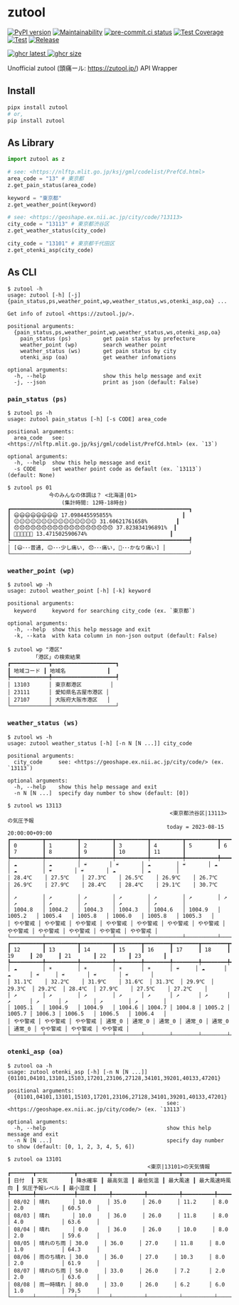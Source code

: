 # zutool

[![PyPI version](
  <https://badge.fury.io/py/zutool.svg>
  )](
  <https://badge.fury.io/py/zutool>
) [![Maintainability](
  <https://api.codeclimate.com/v1/badges/b999c03e104b0629e426/maintainability>
  )](
  <https://codeclimate.com/github/eggplants/zutool/maintainability>
) [![pre-commit.ci status](
  <https://results.pre-commit.ci/badge/github/eggplants/zutool/master.svg>
  )](
  <https://results.pre-commit.ci/latest/github/eggplants/zutool/master>
) [![Test Coverage](
  <https://api.codeclimate.com/v1/badges/b999c03e104b0629e426/test_coverage>
  )](
  <https://codeclimate.com/github/eggplants/zutool/test_coverage>
) [![Test](
  <https://github.com/eggplants/zutool/actions/workflows/test.yml/badge.svg>
  )](
  <https://github.com/eggplants/zutool/actions/workflows/test.yml>
) [![Release](
  <https://github.com/eggplants/zutool/actions/workflows/release.yml/badge.svg>
  )](
  <https://github.com/eggplants/zutool/actions/workflows/release.yml>
)

[![ghcr latest](
  <https://ghcr-badge.deta.dev/eggplants/zutool/latest_tag?trim=major&label=latest>
 ) ![ghcr size](
  <https://ghcr-badge.deta.dev/eggplants/zutool/size>
)](
  <https://github.com/eggplants/zutool/pkgs/container/zutool>
)

Unofficial zutool (頭痛ール: <https://zutool.jp/>) API Wrapper

## Install

```bash
pipx install zutool
# or,
pip install zutool
```

## As Library

```python
import zutool as z

# see: <https://nlftp.mlit.go.jp/ksj/gml/codelist/PrefCd.html>
area_code = "13" # 東京都
z.get_pain_status(area_code)

keyword = "東京都"
z.get_weather_point(keyword)

# see: <https://geoshape.ex.nii.ac.jp/city/code/?13113>
city_code = "13113" # 東京都渋谷区
z.get_weather_status(city_code)

city_code = "13101" # 東京都千代田区
z.get_otenki_asp(city_code)
```

## As CLI

```shellsession
$ zutool -h
usage: zutool [-h] [-j] {pain_status,ps,weather_point,wp,weather_status,ws,otenki_asp,oa} ...

Get info of zutool <https://zutool.jp/>.

positional arguments:
  {pain_status,ps,weather_point,wp,weather_status,ws,otenki_asp,oa}
    pain_status (ps)          get pain status by prefecture
    weather_point (wp)        search weather point
    weather_status (ws)       get pain status by city
    otenki_asp (oa)           get weather infomations

optional arguments:
  -h, --help                  show this help message and exit
  -j, --json                  print as json (default: False)
```

### `pain_status (ps)`

```shellsession
$ zutool ps -h
usage: zutool pain_status [-h] [-s CODE] area_code

positional arguments:
  area_code   see: <https://nlftp.mlit.go.jp/ksj/gml/codelist/PrefCd.html> (ex. `13`)

optional arguments:
  -h, --help  show this help message and exit
  -s CODE     set weather point code as default (ex. `13113`) (default: None)
```

```shellsession
$ zutool ps 01
             今のみんなの体調は？ <北海道|01>
                 (集計時間: 12時-18時台)
┏━━━━━━━━━━━━━━━━━━━━━━━━━━━━━━━━━━━━━━━━━━━━━━━━━━━━━━━━┓
┃ 😃😃😃😃😃😃😃😃 17.098445595855%                      ┃
┃ 😐😐😐😐😐😐😐😐😐😐😐😐😐😐😐 31.60621761658%         ┃
┃ 😞😞😞😞😞😞😞😞😞😞😞😞😞😞😞😞😞😞 37.823834196891%  ┃
┃ 🤯🤯🤯🤯🤯🤯 13.471502590674%                          ┃
┡━━━━━━━━━━━━━━━━━━━━━━━━━━━━━━━━━━━━━━━━━━━━━━━━━━━━━━━━┩
│ [😃･･･普通, 😐･･･少し痛い, 😞･･･痛い, 🤯･･･かなり痛い] │
└────────────────────────────────────────────────────────┘
```

### `weather_point (wp)`

```shellsession
$ zutool wp -h
usage: zutool weather_point [-h] [-k] keyword

positional arguments:
  keyword     keyword for searching city_code (ex. `東京都`)

optional arguments:
  -h, --help  show this help message and exit
  -k, --kata  with kata column in non-json output (default: False)
```

```shellsession
$ zutool wp "港区"
        「港区」の検索結果
┏━━━━━━━━━━━━┳━━━━━━━━━━━━━━━━━━━━┓
┃ 地域コード ┃ 地域名             ┃
┡━━━━━━━━━━━━╇━━━━━━━━━━━━━━━━━━━━┩
│ 13103      │ 東京都港区         │
│ 23111      │ 愛知県名古屋市港区 │
│ 27107      │ 大阪府大阪市港区   │
└────────────┴────────────────────┘
```

### `weather_status (ws)`

```shellsession
$ zutool ws -h
usage: zutool weather_status [-h] [-n N [N ...]] city_code

positional arguments:
  city_code     see: <https://geoshape.ex.nii.ac.jp/city/code/> (ex. `13113`)

optional arguments:
  -h, --help    show this help message and exit
  -n N [N ...]  specify day number to show (default: [0])
```

```shellsession
$ zutool ws 13113
                                                   <東京都渋谷区|13113>の気圧予報
                                                  today = 2023-08-15 20:00:00+09:00 
┏━━━━━━━━━━┳━━━━━━━━━━┳━━━━━━━━━━┳━━━━━━━━━━┳━━━━━━━━━━┳━━━━━━━━━━┳━━━━━━━━━━┳━━━━━━━━━━┳━━━━━━━━━━┳━━━━━━━━━━┳━━━━━━━━━━┳━━━━━━━━━━┓
┃ 0        ┃ 1        ┃ 2        ┃ 3        ┃ 4        ┃ 5        ┃ 6        ┃ 7        ┃ 8        ┃ 9        ┃ 10       ┃ 11       ┃
┡━━━━━━━━━━╇━━━━━━━━━━╇━━━━━━━━━━╇━━━━━━━━━━╇━━━━━━━━━━╇━━━━━━━━━━╇━━━━━━━━━━╇━━━━━━━━━━╇━━━━━━━━━━╇━━━━━━━━━━╇━━━━━━━━━━╇━━━━━━━━━━┩
│ ☁        │ ☁        │ ☔       │ ☔       │ ☁        │ ☔       │ ☁        │ ☁        │ ☔       │ ☔       │ ☁        │ ☁        │
│ 28.4℃    │ 27.5℃    │ 27.3℃    │ 26.5℃    │ 26.9℃    │ 26.7℃    │ 26.9℃    │ 27.9℃    │ 28.4℃    │ 28.4℃    │ 29.1℃    │ 30.7℃    │
│ ↗        │ ↗        │ ↗        │ ↗        │ ↗        │ ↗        │ ↗        │ ↗        │ ↗        │ ↗        │ ↗        │ ↗        │
│ 1004.8   │ 1004.2   │ 1004.3   │ 1004.3   │ 1004.6   │ 1004.9   │ 1005.2   │ 1005.4   │ 1005.8   │ 1006.0   │ 1005.8   │ 1005.3   │
│ やや警戒 │ やや警戒 │ やや警戒 │ やや警戒 │ やや警戒 │ やや警戒 │ やや警戒 │ やや警戒 │ やや警戒 │ やや警戒 │ やや警戒 │ やや警戒 │
└──────────┴──────────┴──────────┴──────────┴──────────┴──────────┴──────────┴──────────┴──────────┴──────────┴──────────┴──────────┘
┏━━━━━━━━━━┳━━━━━━━━━━┳━━━━━━━━━━┳━━━━━━━━┳━━━━━━━━┳━━━━━━━━┳━━━━━━━━┳━━━━━━━━┳━━━━━━━━┳━━━━━━━━━━┳━━━━━━━━━━┳━━━━━━━━━━┓
┃ 12       ┃ 13       ┃ 14       ┃ 15     ┃ 16     ┃ 17     ┃ 18     ┃ 19     ┃ 20     ┃ 21       ┃ 22       ┃ 23       ┃
┡━━━━━━━━━━╇━━━━━━━━━━╇━━━━━━━━━━╇━━━━━━━━╇━━━━━━━━╇━━━━━━━━╇━━━━━━━━╇━━━━━━━━╇━━━━━━━━╇━━━━━━━━━━╇━━━━━━━━━━╇━━━━━━━━━━┩
│ ☁        │ ☀        │ ☀        │ ☀      │ ☀      │ ☔     │ ☁      │ ☁      │ ☔     │ ☔       │ ☔       │ ☔       │
│ 31.1℃    │ 32.2℃    │ 31.9℃    │ 31.6℃  │ 31.3℃  │ 29.9℃  │ 29.3℃  │ 29.2℃  │ 28.4℃  │ 27.9℃    │ 27.5℃    │ 27.2℃    │
│ ↗        │ ↗        │ ↗        │ ↗      │ ↗      │ ↗      │ ↗      │ ↗      │ ↗      │ ↗        │ ↗        │ ↗        │
│ 1005.1   │ 1004.9   │ 1004.9   │ 1004.6 │ 1004.7 │ 1004.8 │ 1005.2 │ 1005.7 │ 1006.3 │ 1006.5   │ 1006.5   │ 1006.4   │
│ やや警戒 │ やや警戒 │ やや警戒 │ 通常_0 │ 通常_0 │ 通常_0 │ 通常_0 │ 通常_0 │ 通常_0 │ やや警戒 │ やや警戒 │ やや警戒 │
└──────────┴──────────┴──────────┴────────┴────────┴────────┴────────┴────────┴────────┴──────────┴──────────┴──────────┘
```

### `otenki_asp (oa)`

```shellsession
$ zutool oa -h
usage: zutool otenki_asp [-h] [-n N [N ...]] {01101,04101,13101,15103,17201,23106,27128,34101,39201,40133,47201}

positional arguments:
  {01101,04101,13101,15103,17201,23106,27128,34101,39201,40133,47201}
                                                  see: <https://geoshape.ex.nii.ac.jp/city/code/> (ex. `13113`)

optional arguments:
  -h, --help                                      show this help message and exit
  -n N [N ...]                                    specify day number to show (default: [0, 1, 2, 3, 4, 5, 6])
```

```shellsession
$ zutool oa 13101
                                            <東京|13101>の天気情報
┏━━━━━━━┳━━━━━━━━━━━━┳━━━━━━━━━━┳━━━━━━━━━━┳━━━━━━━━━━┳━━━━━━━━━━┳━━━━━━━━━━━━━━━━┳━━━━━━━━━━━━━━━━┳━━━━━━━━━━┓
┃ 日付  ┃ 天気       ┃ 降水確率 ┃ 最高気温 ┃ 最低気温 ┃ 最大風速 ┃ 最大風速時風向 ┃ 気圧予報レベル ┃ 最小湿度 ┃
┡━━━━━━━╇━━━━━━━━━━━━╇━━━━━━━━━━╇━━━━━━━━━━╇━━━━━━━━━━╇━━━━━━━━━━╇━━━━━━━━━━━━━━━━╇━━━━━━━━━━━━━━━━╇━━━━━━━━━━┩
│ 08/02 │ 晴れ       │ 10.0     │ 35.0     │ 26.0     │ 11.2     │ 8.0            │ 2.0            │ 60.5     │
│ 08/03 │ 晴れ       │ 10.0     │ 36.0     │ 26.0     │ 11.8     │ 8.0            │ 4.0            │ 63.6     │
│ 08/04 │ 晴れ       │ 0.0      │ 36.0     │ 26.0     │ 10.0     │ 8.0            │ 2.0            │ 59.6     │
│ 08/05 │ 晴れのち雨 │ 30.0     │ 36.0     │ 27.0     │ 11.8     │ 8.0            │ 1.0            │ 64.3     │
│ 08/06 │ 雨のち晴れ │ 30.0     │ 36.0     │ 27.0     │ 10.3     │ 8.0            │ 2.0            │ 61.9     │
│ 08/07 │ 晴れのち雨 │ 50.0     │ 33.0     │ 26.0     │ 7.2      │ 2.0            │ 2.0            │ 63.6     │
│ 08/08 │ 雨一時晴れ │ 80.0     │ 33.0     │ 26.0     │ 6.2      │ 6.0            │ 1.0            │ 79.5     │
└───────┴────────────┴──────────┴──────────┴──────────┴──────────┴────────────────┴────────────────┴──────────┘
```
